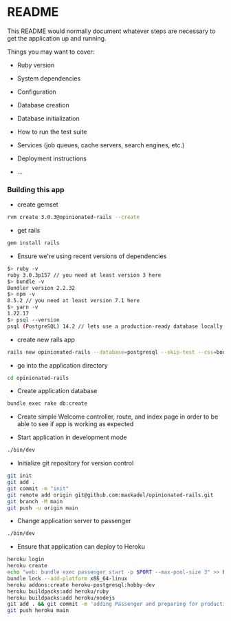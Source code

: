 # README

This README would normally document whatever steps are necessary to get the
application up and running.

Things you may want to cover:

* Ruby version

* System dependencies

* Configuration

* Database creation

* Database initialization

* How to run the test suite

* Services (job queues, cache servers, search engines, etc.)

* Deployment instructions

* ...
### Building this app
* create gemset
```bash
rvm create 3.0.3@opinionated-rails --create
```
* get rails
```bash
gem install rails
```
* Ensure we're using recent versions of dependencies

```bash
$> ruby -v  
ruby 3.0.3p157 // you need at least version 3 here  
$> bundle -v  
Bundler version 2.2.32  
$> npm -v  
8.5.2 // you need at least version 7.1 here  
$> yarn -v  
1.22.17
$> psql --version  
psql (PostgreSQL) 14.2 // lets use a production-ready database locally  
```

* create new rails app
```bash
rails new opinionated-rails --database=postgresql --skip-test --css=bootstrap
```

* go into the application directory
```bash
cd opinionated-rails
```
* Create application database
```bash
bundle exec rake db:create
```
* Create simple Welcome controller, route, and index page in order to be able to see if app is working as expected

* Start application in development mode
```bash
./bin/dev
```
* Initialize git repository for version control
```bash
git init
git add .
git commit -m "init"
git remote add origin git@github.com:maxkadel/opinionated-rails.git
git branch -M main
git push -u origin main
```

* Change application server to passenger
```bash
./bin/dev
```

* Ensure that application can deploy to Heroku
```bash
heroku login
heroku create
echo "web: bundle exec passenger start -p $PORT --max-pool-size 3" >> Procfile
bundle lock --add-platform x86_64-linux
heroku addons:create heroku-postgresql:hobby-dev
heroku buildpacks:add heroku/ruby  
heroku buildpacks:add heroku/nodejs
git add . && git commit -m 'adding Passenger and preparing for production'
git push heroku main
```
